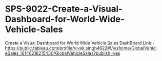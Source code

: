 # SPS-9022-Create-a-Visual-Dashboard-for-World-Wide-Vehicle-Sales
Create a Visual Dashboard for World Wide Vehicle Sales
DashBoard Link:- https://public.tableau.com/profile/vivek.singh4622#!/vizhome/GlobalVehicleSales_16146218215430/GlobalVehicleSales?publish=yes
